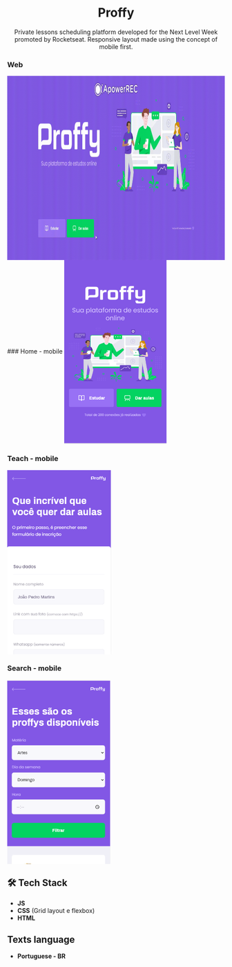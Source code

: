 <h1 align="center">
Proffy</h1>
 
<p align="center">Private lessons scheduling platform developed for the Next Level Week promoted by Rocketseat. Responsive layout made using the concept of mobile first.</p> 


### Web
<img src="https://github.com/jpm4rtinss/ProffyRocketseat/blob/master/images/readme-web.gif" alt="home web"  height="425" align="center">
### Home - mobile
<img src="https://github.com/jpm4rtinss/ProffyRocketseat/blob/master/images/readmeindexmob.PNG" alt="home web"  height="425" align="center">

### Teach - mobile
<img src="https://github.com/jpm4rtinss/ProffyRocketseat/blob/master/images/readmeindex1.PNG" alt="home web"  height="425" align="center">


### Search - mobile
<img src="https://github.com/jpm4rtinss/ProffyRocketseat/blob/master/images/search.PNG" alt="home web"  height="425" align="center">


## 🛠 Tech Stack

- **JS**  
- **CSS** (Grid layout e flexbox)  
-  **HTML**


## Texts language

- **Portuguese - BR**


